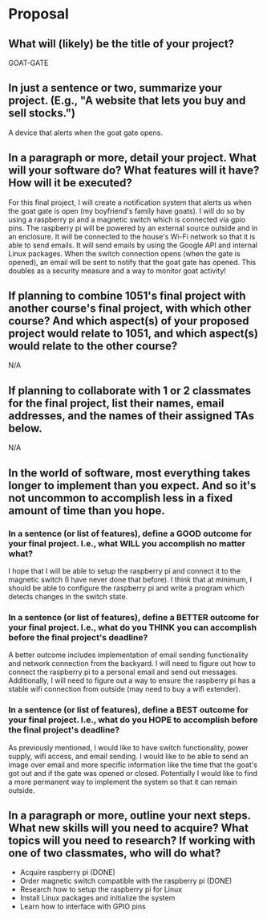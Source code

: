 # Proposal

## What will (likely) be the title of your project?

GOAT-GATE

## In just a sentence or two, summarize your project. (E.g., "A website that lets you buy and sell stocks.")

A device that alerts when the goat gate opens.

## In a paragraph or more, detail your project. What will your software do? What features will it have? How will it be executed?

For this final project, I will create a notification system that alerts us when the goat gate is open (my boyfriend's family have goats). I will do so by using a raspberry pi and a magnetic switch which is connected via gpio pins. The raspberry pi will be powered by an external source outside and in an enclosure. It will be connected to the house's Wi-Fi network so that it is able to send emails. It will send emails by using the Google API and internal Linux packages. When the switch connection opens (when the gate is opened), an email will be sent to notify that the goat gate has opened. This doubles as a security measure and a way to monitor goat activity!

## If planning to combine 1051's final project with another course's final project, with which other course? And which aspect(s) of your proposed project would relate to 1051, and which aspect(s) would relate to the other course?

N/A

## If planning to collaborate with 1 or 2 classmates for the final project, list their names, email addresses, and the names of their assigned TAs below.

N/A

## In the world of software, most everything takes longer to implement than you expect. And so it's not uncommon to accomplish less in a fixed amount of time than you hope.

### In a sentence (or list of features), define a GOOD outcome for your final project. I.e., what WILL you accomplish no matter what?

I hope that I will be able to setup the raspberry pi and connect it to the magnetic switch (I have never done that before). I think that at minimum, I should be able to configure the raspberry pi and write a program which detects changes in the switch state. 

### In a sentence (or list of features), define a BETTER outcome for your final project. I.e., what do you THINK you can accomplish before the final project's deadline?

A better outcome includes implementation of email sending functionality and network connection from the backyard. I will need to figure out how to connect the raspberry pi to a personal email and send out messages. Additionally, I will need to figure out a way to ensure the raspberry pi has a stable wifi connection from outside (may need to buy a wifi extender).

### In a sentence (or list of features), define a BEST outcome for your final project. I.e., what do you HOPE to accomplish before the final project's deadline?

As previously mentioned, I would like to have switch functionality, power supply, wifi access, and email sending. I would like to be able to send an image over email and more specific information like the time that the goat's got out and if the gate was opened or closed. Potentially I would like to find a more permanent way to implement the system so that it can remain outside.

## In a paragraph or more, outline your next steps. What new skills will you need to acquire? What topics will you need to research? If working with one of two classmates, who will do what?

- Acquire raspberry pi (DONE)
- Order magnetic switch compatible with the raspberry pi (DONE)
- Research how to setup the raspberry pi for Linux
- Install Linux packages and initialize the system
- Learn how to interface with GPIO pins
